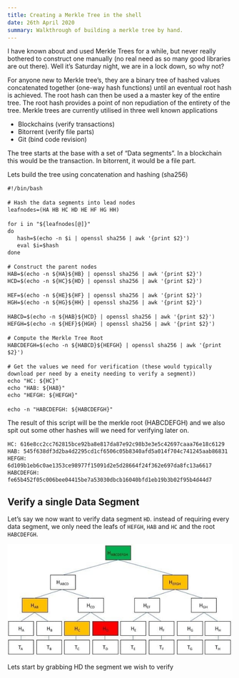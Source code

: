 ```yaml
---
title: Creating a Merkle Tree in the shell
date: 26th April 2020
summary: Walkthrough of building a merkle tree by hand.
---
```


I have known about and used Merkle Trees for a while, but never really bothered to construct one manually (no real need as so many good libraries are out there). Well it’s Saturday night, we are in a lock down, so why not?

For anyone new to Merkle tree’s, they are a binary tree of hashed values concatenated together (one-way hash functions) until an eventual root hash is achieved. The root hash can then be used a a master key of the entire tree. The root hash provides a point of non repudiation of the entirety of the tree. Merkle trees are currently utilised in three well known applications

* Blockchains (verify transactions)
* Bitorrent (verify file parts)
* Git (bind code revision)

The tree starts at the base with a set of “Data segments”. In a blockchain this would be the transaction. In bitorrent, it would be a file part.

Lets build the tree using concatenation and hashing (sha256)

```
#!/bin/bash

# Hash the data segments into lead nodes
leafnodes=(HA HB HC HD HE HF HG HH)

for i in "${leafnodes[@]}"
do
   hash=$(echo -n $i | openssl sha256 | awk '{print $2}')
   eval $i=$hash
done

# Construct the parent nodes
HAB=$(echo -n ${HA}${HB} | openssl sha256 | awk '{print $2}')
HCD=$(echo -n ${HC}${HD} | openssl sha256 | awk '{print $2}')

HEF=$(echo -n ${HE}${HF} | openssl sha256 | awk '{print $2}')
HGH=$(echo -n ${HG}${HH} | openssl sha256 | awk '{print $2}')

HABCD=$(echo -n ${HAB}${HCD} | openssl sha256 | awk '{print $2}')
HEFGH=$(echo -n ${HEF}${HGH} | openssl sha256 | awk '{print $2}')

# Compute the Merkle Tree Root
HABCDEFGH=$(echo -n ${HABCD}${HEFGH} | openssl sha256 | awk '{print $2}')

# Get the values we need for verification (these would typically download per need by a eneity needing to verify a segment))
echo "HC: ${HC}"
echo "HAB: ${HAB}"
echo "HEFGH: ${HEFGH}"

echo -n "HABCDEFGH: ${HABCDEFGH}"
```

The result of this script will be the merkle root (HABCDEFGH) and we also spit out some other hashes will we need for verifying later on.

```
HC: 616e8cc2cc762815bce92ba8e817da87e92c98b3e3e5c42697caaa76e18c6129
HAB: 545f638df3d2ba4d2295cd1cf6506c05b8340afd5a014f704c741245aab86831
HEFGH: 6d109b1eb6c0ae1353ce98977f15091d2e5d28664f24f362e697da8fc13a6617
HABCDEFGH: fe65b452f05c006bee04415be7a53030dbcb16040bfd1eb19b3b02f95b4d44d7 
```

## Verify a single Data Segment

Let’s say we now want to verify data segment `HD`. instead of requiring every data segment, we only need the leafs of `HEFGH`, `HAB` and `HC` and the root `HABCDEFGH`.


![](assets/merkle-tree-tx.jpg)

Lets start by grabbing HD the segment we wish to verify